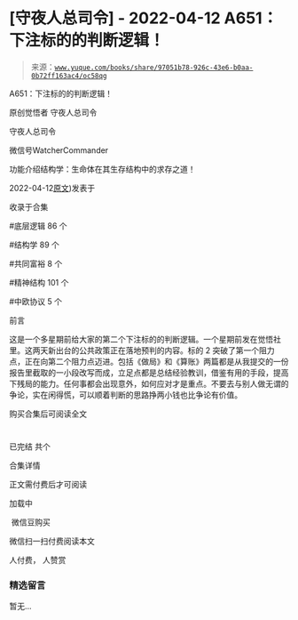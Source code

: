 # [守夜人总司令] - 2022-04-12 A651：下注标的的判断逻辑！

> 来源：[`www.yuque.com/books/share/97051b78-926c-43e6-b0aa-0b72ff163ac4/oc58qg`](https://www.yuque.com/books/share/97051b78-926c-43e6-b0aa-0b72ff163ac4/oc58qg)



A651：下注标的的判断逻辑！ 

原创觉悟者 守夜人总司令 

守夜人总司令 

微信号WatcherCommander 

功能介绍结构学：生命体在其生存结构中的求存之道！ 

2022-04-12[原文](https://mp.weixin.qq.com/s?__biz=MzAxNDk1NjI2Mw==&mid=2247488267&idx=1&sn=575aa2951897037ac2b4438cfca0e6ac&chksm=9b8a3083acfdb9953506ee664bf136a7509dadff35769dd996f3f34a992e1eff0d49e186e3cb#rd))发表于 

收录于合集 

#底层逻辑 86 个 

#结构学 89 个 

#共同富裕 8 个 

#精神结构 101 个 

#中欧协议 5 个 

前言 

这是一个多星期前给大家的第二个下注标的的判断逻辑。一个星期前发在觉悟社里。这两天新出台的公共政策正在落地预判的内容。标的 2 突破了第一个阻力点，正在向第二个阻力点迈进。包括《做局》和《算账》两篇都是从我提交的一份报告里截取的一小段改写而成，立足点都是总结经验教训，借鉴有用的手段，提高下残局的能力。任何事都会出现意外，如何应对才是重点。不要去与别人做无谓的争论，实在闲得慌，可以顺着判断的思路挣两小钱也比争论有价值。 

购买合集后可阅读全文 

# 

已完结 共个 

合集详情 

正文需付费后才可阅读 

加载中 

 微信豆购买 

微信扫一扫付费阅读本文 

人付费， 人赞赏 

### 精选留言 

暂无...